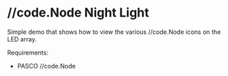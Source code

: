 # /\/code.Node Night Light
Simple demo that shows how to view the various /\/code.Node icons on the LED array.

Requirements:  
* PASCO /\/code.Node
